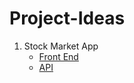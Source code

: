 # Project-Ideas

1. Stock Market App
   * [Front End](https://reactjs.org/)
   * [API](https://github.com/maanavshah/stock-market-india)

 

